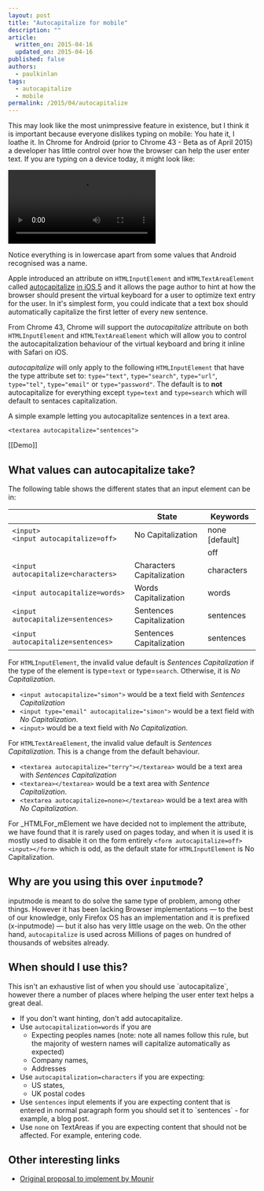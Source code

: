 ```yaml
---
layout: post
title: "Autocapitalize for mobile"
description: ""
article:
  written_on: 2015-04-16
  updated_on: 2015-04-16
published: false
authors:
  - paulkinlan
tags:
  - autocapitalize
  - mobile
permalink: /2015/04/autocapitalize
---
```


This may look like the most unimpressive feature in existence, but I think it is important because everyone dislikes typing on mobile: You hate it, I loathe it. In Chrome for Android (prior to Chrome 43 -  Beta as of April 2015) a developer has little control over how the browser can  help the user enter text. If you are typing on a device today, it might look  like:

<video controls style="max-height: 80vh;" autoplay loop>
  <source src="{% asset_path 2015-04-16-autocapitalize/no-capitalization.mp4 %}" type="video/mp4">
  <source src="{% asset_path 2015-04-16-autocapitalize/no-capitalization.webm %}" type="video/webm">
  <p>This browser does not support the video element.</p>
</video>

Notice everything is in lowercase apart from some values that Android recognised was a name.

Apple introduced an attribute on `HTMLInputElement` and 
`HTMLTextAreaElement` called [autocapitalize](https://developer.apple.com/library/safari/documentation/AppleApplications/Reference/SafariHTMLRef/Articles/Attributes.html#//apple_ref/doc/uid/TP40008058-autocapitalize) [in iOS 5](https://developer.apple.com/library/safari/documentation/AppleApplications/Reference/SafariHTMLRef/Articles/Attributes.html#//apple_ref/doc/uid/TP40008058-autocapitalize) 
and it allows the page author to hint at how the browser should present the 
virtual keyboard for a user to optimize text entry for the user.  In it's 
simplest form, you could indicate that a text box should automatically 
capitalize the first letter of every new sentence.

From Chrome 43, Chrome will support the _autocapitalize_ attribute on both 
`HTMLInputElement` and `HTMLTextAreaElement` which will allow you to control 
the autocapitalization behaviour of the virtual keyboard and bring it inline 
with Safari on iOS.

_autocapitalize_ will only apply to the following `HTMLInputElement` that have 
the type attribute set to: `type="text"`, `type="search"`, `type="url"`, `type="tel"`, 
`type="email"` or `type="password"`. The default is to **not** autocapitalize for
everything except `type=text` and `type=search` which will default to sentaces capitalization.

A simple example letting you autocapitalize sentences in a text area.

`<textarea autocapitalize="sentences">`

[[Demo]]

## What values can autocapitalize take?

The following table shows the different states that an input element can be in:

<!-- TODO: Fix formatting of cells -->
<table>
<thead>
<tr>
<th></th>
<th>State</th>
<th>Keywords</th>
</tr>
</thead>
<tbody>
<tr>
<td><code>&lt;input&gt;</code><br>
<code>&lt;input autocapitalize=off&gt;</code>
</td>
<td>No Capitalization</td>
<td>none [default]</td>
</tr>
<tr>
<td></td>
<td></td>
<td>off</td>
</tr>
<tr>
<td><code>&lt;input autocapitalize=characters&gt;</code></td>
<td>Characters Capitalization</td>
<td>characters</td>
</tr>
<tr>
<td><code>&lt;input autocapitalize=words&gt;</code></td>
<td>Words Capitalization</td>
<td>words</td>
</tr>
<tr>
<td><code>&lt;input autocapitalize=sentences&gt;</code></td>
<td>Sentences Capitalization</td>
<td>sentences</td>
</tr>
<tr>
<td><code>&lt;input autocapitalize=sentences&gt;</code></td>
<td>Sentences Capitalization</td>
<td>sentences</td>
</tr>
</tbody>
</table>


For `HTMLInputElement`, the invalid value default is _Sentences Capitalization_ if the type of the element is type=`text` or type=`search`. Otherwise, it is _No Capitalization_.

*  `<input autocapitalize="simon">` would be a text field with _Sentences Capitalization_  
*  `<input type="email" autocapitalize="simon">` would be a text field with _No Capitalization_.  
*  `<input>` would be a text field with _No Capitalization_.

For `HTMLTextAreaElement`, the invalid value default is _Sentences 
Capitalization_. This is a change from the default behaviour.

*  `<textarea autocapitalize="terry"></textarea>` would be a text area with _Sentences Capitalization_  
*  `<textarea></textarea>` would be a text area with _Sentence Capitalization_.
*  `<textarea autocapitalize=none></textarea>` would be a text area with _No Capitalization_.

For _HTMLFor_mElement we have decided not to implement the attribute, we have 
found that it is rarely used on pages today, and when it is used it is mostly 
used to disable it on the form entirely `<form autocapitalize=off><input></form>`  which is odd, as the default state for `HTMLInputElement` is No Capitalization.

## Why are you using this over `inputmode`?

inputmode is meant to do solve the same type of problem, among other things. 
However it has been lacking Browser implementations &mdash; to the best of our 
knowledge, only Firefox OS has an implementation and it is prefixed 
(x-inputmode) &mdash; but it also has very little usage on the web. On the other hand, 
`autocapitalize` is used across Millions of pages on hundred of thousands of 
websites already.

## When should I use this?

This isn't an exhaustive list of when you should use \`autocapitalize\`, however 
there a number of places where helping the user enter text helps a great deal.

* If you don't want hinting, don't add autocapitalize.
* Use `autocapitalization=words` if you are 
    * Expecting peoples names (note: note all names follow this rule, but the 
      majority of western names will capitalize automatically as expected)
    * Company names,
    * Addresses
* Use `autocapitalization=characters` if you are expecting:
    * US states,
    * UK postal codes
* Use `sentences` input elements if you are expecting content 
  that is entered in normal paragraph form you should set it to \`sentences\` - for example, a blog post.
* Use `none` on TextAreas if you are expecting content that should not be affected.  For example, entering code. 

## Other interesting links

* [Original proposal to implement by Mounir](https://github.com/mounirlamouri/html-autocapitalize/blob/master/proposal.md)
